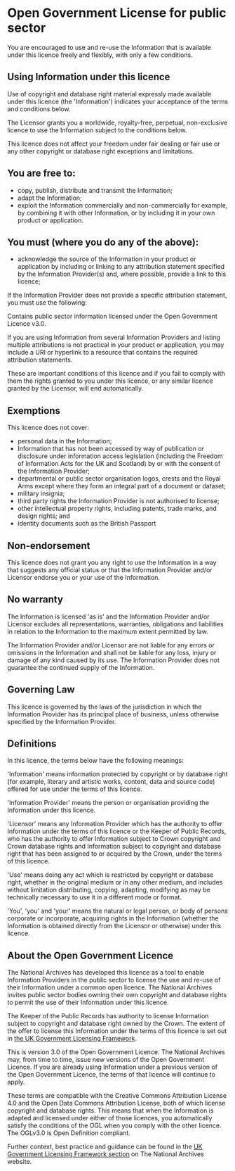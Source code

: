 # Open Government License for public sector
You are encouraged to use and re-use the Information that is available
under this licence freely and flexibly, with only a few conditions.

## Using Information under this licence

Use of copyright and database right material expressly made available
under this licence (the \'Information\') indicates your acceptance of
the terms and conditions below.

The Licensor grants you a worldwide, royalty-free, perpetual,
non-exclusive licence to use the Information subject to the conditions
below.

This licence does not affect your freedom under fair dealing or fair use
or any other copyright or database right exceptions and limitations.

## You are free to:

-   copy, publish, distribute and
    transmit the Information;
-   adapt the Information;
-   exploit the Information commercially and non-commercially for
    example, by combining it with other Information, or by including it
    in your own product or application.

## You must (where you do any of the above):

-   acknowledge the source of the Information in your product or
    application by including or linking to any attribution statement
    specified by the Information
    Provider(s) and, where possible,
    provide a link to this licence;

If the Information Provider does not provide a specific attribution
statement, you must use the following:

Contains public sector information licensed under the Open Government
Licence v3.0.

If you are using Information from several Information Providers and
listing multiple attributions is not practical in your product or
application, you may include a URI or hyperlink to a resource that
contains the required attribution statements.

These are important conditions of this licence and if you fail to comply
with them the rights granted to you under this licence, or any similar
licence granted by the Licensor, will end automatically.


## Exemptions

This licence does not cover:

-   personal data in the Information;
-   Information that has not been accessed by way of publication or
    disclosure under information access legislation (including the
    Freedom of Information Acts for the UK and Scotland) by or with the
    consent of the Information Provider;
-   departmental or public sector organisation logos, crests and the
    Royal Arms except where they form an integral part of a document or
    dataset;
-   military insignia;
-   third party rights the Information Provider is not authorised to
    license;
-   other intellectual property rights, including patents, trade marks,
    and design rights; and
-   identity documents such as the British Passport

## Non-endorsement

This licence does not grant you any right to use the Information in a
way that suggests any official status or that the Information Provider
and/or Licensor endorse you or your use of the Information.

## No warranty

The Information is licensed \'as is\' and the Information Provider
and/or Licensor excludes all representations, warranties, obligations
and liabilities in relation to the Information to the maximum extent
permitted by law.

The Information Provider and/or Licensor are not liable for any errors
or omissions in the Information and shall not be liable for any loss,
injury or damage of any kind caused by its use. The Information Provider
does not guarantee the continued supply of the Information.

## Governing Law

This licence is governed by the laws of the jurisdiction in which the
Information Provider has its principal place of business, unless
otherwise specified by the Information Provider.

## Definitions

In this licence, the terms below have the following meanings:

\'Information\' means information protected by copyright or by database
right (for example, literary and artistic works, content, data and
source code) offered for use under the terms of this licence.

\'Information Provider\' means the person or organisation providing the
Information under this licence.

\'Licensor\' means any Information Provider which has the authority to
offer Information under the terms of this licence or the Keeper of
Public Records, who has the authority to offer Information subject to
Crown copyright and Crown database rights and Information subject to
copyright and database right that has been assigned to or acquired by
the Crown, under the terms of this licence.

\'Use\' means doing any act which is restricted by copyright or database
right, whether in the original medium or in any other medium, and
includes without limitation distributing, copying, adapting, modifying
as may be technically necessary to use it in a different mode or format.

\'You\', \'you\' and \'your\' means the natural or legal person, or body
of persons corporate or incorporate, acquiring rights in the Information
(whether the Information is obtained directly from the Licensor or
otherwise) under this licence.

## About the Open Government Licence

The National Archives has developed this licence as a tool to enable
Information Providers in the public sector to license the use and re-use
of their Information under a common open licence. The National Archives
invites public sector bodies owning their own copyright and database
rights to permit the use of their Information under this licence.

The Keeper of the Public Records has authority to license Information
subject to copyright and database right owned by the Crown. The extent
of the offer to license this Information under the terms of this licence
is set out in [the UK Government Licensing
Framework](http://www.nationalarchives.gov.uk/information-management/re-using-public-sector-information/re-use-and-licensing/ukglf/).

This is version 3.0 of the Open Government Licence. The National
Archives may, from time to time, issue new versions of the Open
Government Licence. If you are already using Information under a
previous version of the Open Government Licence, the terms of that
licence will continue to apply.

These terms are compatible with the Creative Commons Attribution License
4.0 and the Open Data Commons Attribution License, both of which license
copyright and database rights. This means that when the Information is
adapted and licensed under either of those licences, you automatically
satisfy the conditions of the OGL when you comply with the other
licence. The OGLv3.0 is Open Definition compliant.

Further context, best practice and guidance can be found in the [UK
Government Licensing Framework
section](http://www.nationalarchives.gov.uk/information-management/re-using-public-sector-information/uk-government-licensing-framework/)
on The National Archives website.